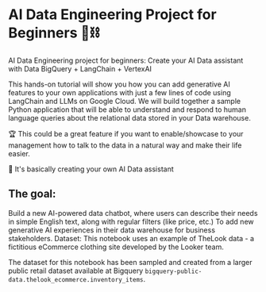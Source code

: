 # AI Data Engineering Project for Beginners 🦜⛓️
AI Data Engineering project for beginners: Create your AI Data assistant with Data BigQuery + LangChain + VertexAI

This hands-on tutorial will show you how you can add generative AI features to your own applications with just a few lines of code using LangChain and LLMs on Google Cloud. We will build together a sample Python application that will be able to understand and respond to human language queries about the relational data stored in your Data warehouse.

🏆 This could be a great feature if you want to enable/showcase to your management how to talk to the data in a natural way and make their life easier.

🦾 It's basically creating your own AI Data assistant

## The goal:
Build a new AI-powered data chatbot, where users can describe their needs in simple English text, along with regular filters (like price, etc.)
To add new generative AI experiences in their data warehouse for business stakeholders.
Dataset: This notebook uses an example of TheLook data - a fictitious eCommerce clothing site developed by the Looker team.

The dataset for this notebook has been sampled and created from a larger public retail dataset available at Bigquery `bigquery-public-data.thelook_ecommerce.inventory_items`.
